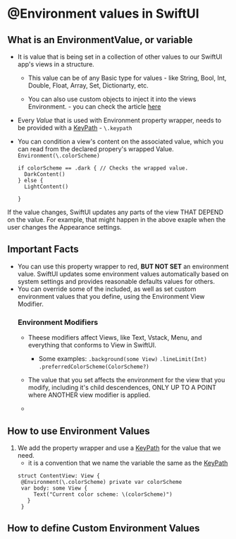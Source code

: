 # @Environment values in SwiftUI

## What is an EnvironmentValue, or variable
- It is value that is being set in a collection of other values to our SwiftUI app's views in a structure.
  
   * This value can be of any Basic type for values - like String, Bool, Int, Double, Float, Array, Set, Dictionarty, etc.

   * You can also use custom objects to inject it into the views Environment. - you can check the article [here](https://github.com/John-Mark01/learning-swift/blob/main/SwiftUI%20Sugar%20/Environment%20%26%20EnironmentObject.md)

- Every _Value_ that is used with Environment property wrapper, needs to be provided with a [KeyPath]() - ``` \.keypath ```
- You can condition a view's content on the associated value, which you can read from the declared propery's wrapped Value. ``` Environment(\.colorScheme) ```
  ```
  if colorScheme == .dark { // Checks the wrapped value.
    DarkContent()
  } else {
    LightContent()

  }
  ```
If the value changes, SwiftUI updates any parts of the view THAT DEPEND on the value. For example, that might happen in the above exaple when the user changes the Appearance settings.

## Important Facts

- You can use this property wrapper to red, **BUT NOT SET** an environment value. SwiftUI updates some environment values automatically based on system settings and provides reasonable defaults values for others.
- You can override some of the included, as well as set custom environment values that you define, using the Environment View Modifier.
  ### Environment Modifiers
    - Theese modifiers affect Views, like Text, Vstack, Menu, and everything that conforms to View in SwiftUI. 
      * Some examples: ``` .background(some View) ``` ``` .lineLimit(Int) ``` ``` .preferredColorScheme(ColorScheme?) ```

    - The value that you set affects the environment for the view that you modify, including it's child descendences, ONLY UP TO A POINT where ANOTHER view modifier is applied.
    - 

## How to use Environment Values

1. We add the property wrapper and use a [KeyPath]() for the value that we need.
   * it is a convention that we name the variable the same as the [KeyPath]()
   ```
   struct ContentView: View {
    @Environment(\.colorScheme) private var colorScheme
    var body: some View {
        Text("Current color scheme: \(colorScheme)")
      }
    }
   ```
   

## How to define Custom Environment Values
